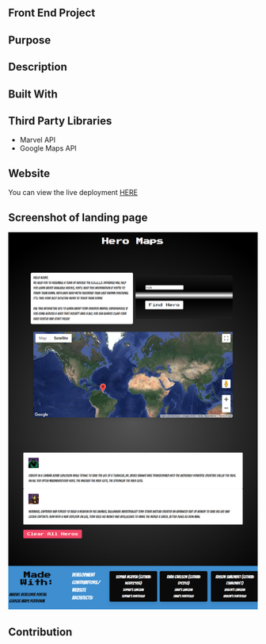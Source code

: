 ## Front End Project

## Purpose



## Description


## Built With


## Third Party Libraries
* Marvel API
* Google Maps API

## Website
You can view the live deployment [HERE](https://esimondet.github.io/front-end-project/)

## Screenshot of landing page
![Full page screenshot of the Password Generator](assets/images/full-page-screenshot.png)

## Contribution
